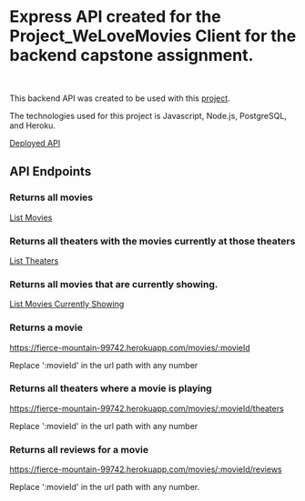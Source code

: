 <h1>Express API created for the Project_WeLoveMovies Client for the backend capstone assignment.</h1>
<br>

This backend API was created to be used with this [project](https://github.com/DeveloperCaleb/starter-movie-front-end).

The technologies used for this project is Javascript, Node.js, PostgreSQL, and Heroku.

[Deployed API](https://fierce-mountain-99742.herokuapp.com/)

<h2>API Endpoints</h2>

<h3>Returns all movies</h3>

[List Movies](https://fierce-mountain-99742.herokuapp.com/movies)

<h3>Returns all theaters with the movies currently at those theaters</h3>

[List Theaters](https://fierce-mountain-99742.herokuapp.com/theaters)

<h3>Returns all movies that are currently showing.</h3>

[List Movies Currently Showing](https://fierce-mountain-99742.herokuapp.com/movies?is_showing=true)

<h3>Returns a movie</h3>

https://fierce-mountain-99742.herokuapp.com/movies/:movieId

<p>Replace ':movieId' in the url path with any number</p>
<h3>Returns all theaters where a movie is playing</h3>

https://fierce-mountain-99742.herokuapp.com/movies/:movieId/theaters

<p>Replace ':movieId' in the url path with any number</p>

<h3>Returns all reviews for a movie</h3>

https://fierce-mountain-99742.herokuapp.com/movies/:movieId/reviews

<p>Replace ':movieId' in the url path with any number.</p>
